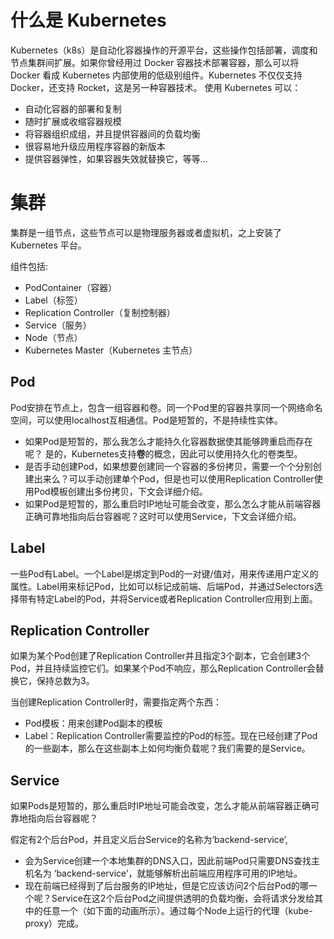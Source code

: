 # 什么是 Kubernetes

Kubernetes（k8s）是自动化容器操作的开源平台，这些操作包括部署，调度和节点集群间扩展。如果你曾经用过 Docker 容器技术部署容器，那么可以将 Docker 看成 Kubernetes 内部使用的低级别组件。Kubernetes 不仅仅支持 Docker，还支持 Rocket，这是另一种容器技术。 使用 Kubernetes 可以：

- 自动化容器的部署和复制
- 随时扩展或收缩容器规模
- 将容器组织成组，并且提供容器间的负载均衡
- 很容易地升级应用程序容器的新版本
- 提供容器弹性，如果容器失效就替换它，等等...

# 集群

集群是一组节点，这些节点可以是物理服务器或者虚拟机，之上安装了 Kubernetes 平台。

组件包括:

- PodContainer（容器）
- Label（标签）
- Replication Controller（复制控制器）
- Service（服务）
- Node（节点）
- Kubernetes Master（Kubernetes 主节点）

## Pod

Pod安排在节点上，包含一组容器和卷。同一个Pod里的容器共享同一个网络命名空间，可以使用localhost互相通信。Pod是短暂的，不是持续性实体。

- 如果Pod是短暂的，那么我怎么才能持久化容器数据使其能够跨重启而存在呢？ 是的，Kubernetes支持**卷**的概念，因此可以使用持久化的卷类型。
- 是否手动创建Pod，如果想要创建同一个容器的多份拷贝，需要一个个分别创建出来么？可以手动创建单个Pod，但是也可以使用Replication Controller使用Pod模板创建出多份拷贝，下文会详细介绍。
- 如果Pod是短暂的，那么重启时IP地址可能会改变，那么怎么才能从前端容器正确可靠地指向后台容器呢？这时可以使用Service，下文会详细介绍。

## Label

一些Pod有Label。一个Label是绑定到Pod的一对键/值对，用来传递用户定义的属性。Label用来标记Pod，比如可以标记成前端、后端Pod，并通过Selectors选择带有特定Label的Pod，并将Service或者Replication Controller应用到上面。

## Replication Controller

如果为某个Pod创建了Replication Controller并且指定3个副本，它会创建3个Pod，并且持续监控它们。如果某个Pod不响应，那么Replication Controller会替换它，保持总数为3。

当创建Replication Controller时，需要指定两个东西：

- Pod模板：用来创建Pod副本的模板
- Label：Replication Controller需要监控的Pod的标签。现在已经创建了Pod的一些副本，那么在这些副本上如何均衡负载呢？我们需要的是Service。

## Service

如果Pods是短暂的，那么重启时IP地址可能会改变，怎么才能从前端容器正确可靠地指向后台容器呢？

假定有2个后台Pod，并且定义后台Service的名称为‘backend-service’,

- 会为Service创建一个本地集群的DNS入口，因此前端Pod只需要DNS查找主机名为 ‘backend-service’，就能够解析出前端应用程序可用的IP地址。
- 现在前端已经得到了后台服务的IP地址，但是它应该访问2个后台Pod的哪一个呢？Service在这2个后台Pod之间提供透明的负载均衡，会将请求分发给其中的任意一个（如下面的动画所示）。通过每个Node上运行的代理（kube-proxy）完成。
